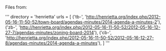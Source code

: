 Files from:

'''
    directory = 'henrietta'
    urls = [
        ('tb-', 'http://henrietta.org/index.php/2012-05-16-11-50-52/town-board/agendas-minutes/2014-agenda-a-minutes-2'),
        ('zb-', 'http://henrietta.org/index.php/2012-05-16-11-50-52/2012-05-16-12-27-7/agendas-minutes/zoning-board-2014'),
        ('cb-', 'http://henrietta.org/index.php/2012-05-16-11-50-52/2012-05-16-12-27-8/agendas-minutes/2014-agenda-a-minutes'),
    ]
'''

